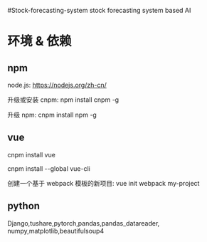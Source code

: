 #Stock-forecasting-system
stock forecasting system based AI

# 环境 & 依赖
## npm
node.js: https://nodejs.org/zh-cn/

升级或安装 cnpm: npm install cnpm -g

升级 npm: cnpm install npm -g

## vue

cnpm install vue

cnpm install --global vue-cli

创建一个基于 webpack 模板的新项目: 
vue init webpack my-project


## python

Django,tushare,pytorch,pandas,pandas_datareader,
numpy,matplotlib,beautifulsoup4